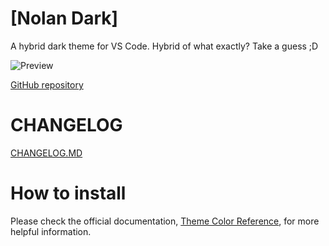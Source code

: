 # [Nolan Dark]

A hybrid dark theme for VS Code. Hybrid of what exactly? Take a guess ;D

![Preview](https://raw.githubusercontent.com/combataran/nolandark/blob/master/images/ss.png)

[GitHub repository](https://github.com/combataran/nolandark)

# CHANGELOG
[CHANGELOG.MD](CHANGELOG.md)

# How to install



Please check the official documentation,
[Theme Color Reference](https://code.visualstudio.com/docs/getstarted/theme-color-reference),
for more helpful information.


